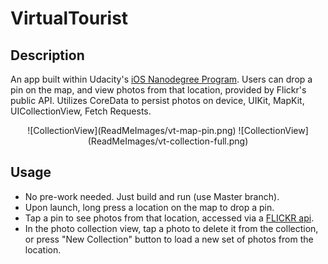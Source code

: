 # VirtualTourist

## Description
An app built within Udacity's [iOS Nanodegree Program](https://udacity.com/nanodegrees/nd003).  Users can drop a pin on the map, and view photos from that location, provided by Flickr's public API.  Utilizes CoreData to persist photos on device, UIKit, MapKit, UICollectionView, Fetch Requests.

<p align="center">
![CollectionView](ReadMeImages/vt-map-pin.png) ![CollectionView](ReadMeImages/vt-collection-full.png)
</p>

## Usage
* No pre-work needed.  Just build and run (use Master branch).
* Upon launch, long press a location on the map to drop a pin.
* Tap a pin to see photos from that location, accessed via a [FLICKR api](https://www.flickr.com/services/api/).
* In the photo collection view, tap a photo to delete it from the collection, or press "New Collection" button to load a new set of photos from the location.

